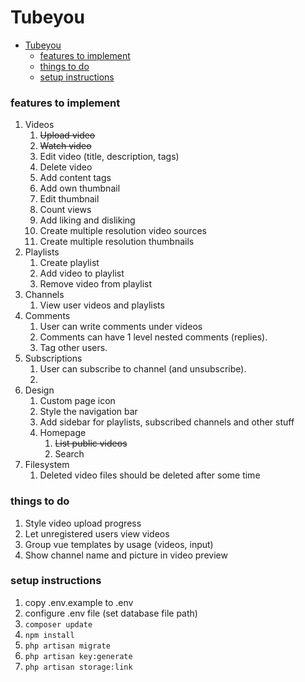 
# Tubeyou

- [Tubeyou](#tubeyou)
    - [features to implement](#features-to-implement)
    - [things to do](#things-to-do)
    - [setup instructions](#setup-instructions)


### features to implement

1. Videos
   1. ~~Upload video~~
   2. ~~Watch video~~
   3. Edit video (title, description, tags)
   4. Delete video
   5. Add content tags
   6. Add own thumbnail
   7. Edit thumbnail
   8. Count views
   9. Add liking and disliking
   10. Create multiple resolution video sources
   11. Create multiple resolution thumbnails
2. Playlists
   1. Create playlist
   2. Add video to playlist
   3. Remove video from playlist
3. Channels
   1. View user videos and playlists
4. Comments
   1. User can write comments under videos
   2. Comments can have 1 level nested comments (replies).
   3. Tag other users.
5. Subscriptions
   1. User can subscribe to channel (and unsubscribe).
   2. 
6. Design
   1. Custom page icon
   2. Style the navigation bar
   3. Add sidebar for playlists, subscribed channels and other stuff
   4. Homepage
      1. ~~List public videos~~
      2. Search
7. Filesystem
   1. Deleted video files should be deleted after some time

### things to do

1. Style video upload progress
2. Let unregistered users view videos
3. Group vue templates by usage (videos, input)
4. Show channel name and picture in video preview

### setup instructions

1. copy .env.example to .env
2. configure .env file (set database file path)
3. ``` composer update ```
3. ``` npm install ```
3. ``` php artisan migrate ```
3. ``` php artisan key:generate ```
4. ``` php artisan storage:link ```
